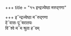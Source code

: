 +++
title = "१५ इन्द्रज्येष्ठा मरुद्गणा"

+++
इ᳓न्द्रज्येष्ठा म᳓रुद्गणा  
दे᳓वासः पू᳓षरातयः  
वि᳓श्वे म᳓म श्रुता ह᳓वम्